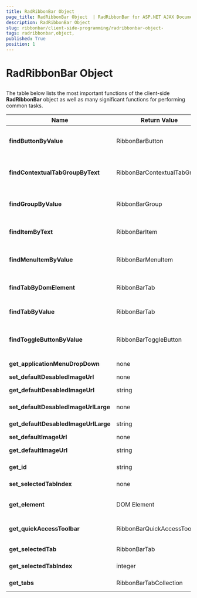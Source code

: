 ```yaml
---
title: RadRibbonBar Object 
page_title: RadRibbonBar Object  | RadRibbonBar for ASP.NET AJAX Documentation
description: RadRibbonBar Object 
slug: ribbonbar/client-side-programming/radribbonbar-object-
tags: radribbonbar,object,
published: True
position: 1
---
```


# RadRibbonBar Object 



## 

The table below lists the most important functions of the client-side **RadRibbonBar** object as well as many significant functions for performing common tasks.


| Name | Return Value | Type | Description |
| ------ | ------ | ------ | ------ |
| **findButtonByValue** |RibbonBarButton|string|Returns the first **RibbonBarButton** object whose **Value** property is equal to the passed parameter.|
| **findContextualTabGroupByText** |RibbonBarContextualTabGroup|string|Returns the first **RibbonBarContextualTabGroup** object whose **Text** property is equal to the passed parameter.|
| **findGroupByValue** |RibbonBarGroup|string|Returns the first **RibbonBarGroup** object whose **Value** property is equal to the passed parameter.|
| **findItemByText** |RibbonBarItem|string|Returns the first **RibbonBarItem** object whose **Text** property is equal to the passed argument|
| **findMenuItemByValue** |RibbonBarMenuItem|string|Returns the first **RibbonBarMenuItem** object whose **Value** property is equal to the passed parameter.|
| **findTabByDomElement** |RibbonBarTab|none|Returns the **RadRibbonBar** object associated with the passed **DOM element** .|
| **findTabByValue** |RibbonBarTab|string|Returns the first **RibbonBarTab** object whose **Value** property is equal to the passed parameter.|
| **findToggleButtonByValue** |RibbonBarToggleButton|string|Returns the first **RibbonBarToggleButton** object whose **Value** property is equal to the passed parameter.|
| **get_applicationMenuDropDown** |none|none|Returns the **ApplicationMenu** dropdown object.|
| **set_defaultDesabledImageUrl** |none|string|Sets the default disabled image.|
| **get_defaultDesabledImageUrl** |string|none|Returns the url of the default disabled image.|
| **set_defaultDesabledImageUrlLarge** |none|string|Sets the default disabled large image.|
| **get_defaultDesabledImageUrlLarge** |string|none|Returns the url of the default disabled large image.|
| **set_defaultImageUrl** |none|string|Sets the default image.|
| **get_defaultImageUrl** |string|none|Returns the url of the default image.|
| **get_id** |string|none|Returns the **id** of the RadRibbonBar object.|
| **set_selectedTabIndex** |none|integer|Sets the selected tab by its index.|
| **get_element** |DOM Element|none|Returns the outmost DOM element container of **RadRibbonBar** .|
| **get_quickAccessToolbar** |RibbonBarQuickAccessToolbar|none|Returns the **RibbonBarQuickAccessToolbar** object.|
| **get_selectedTab** |RibbonBarTab|none|Returns the object of the selected tab.|
| **get_selectedTabIndex** |integer|none|Returns the index of the selected tab.|
| **get_tabs** |RibbonBarTabCollection|none|Returns the collection of all Tabs.|
